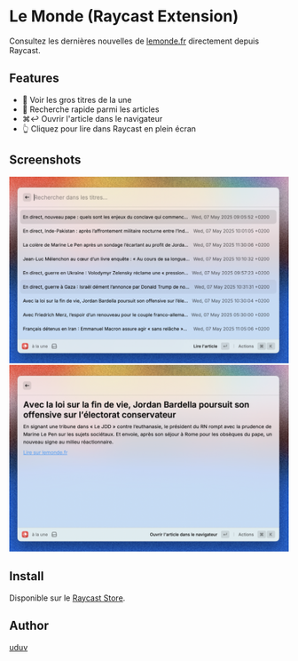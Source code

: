 # Le Monde (Raycast Extension)

Consultez les dernières nouvelles de [lemonde.fr](https://www.lemonde.fr) directement depuis Raycast.

## Features

- 📖 Voir les gros titres de la une
- 🔎 Recherche rapide parmi les articles
- ⌘↩️ Ouvrir l'article dans le navigateur
- 👆 Cliquez pour lire dans Raycast en plein écran

## Screenshots

<img src="assets/image-1.png" width="600" />
<img src="assets/image-2.png" width="600" />

## Install

Disponible sur le [Raycast Store](https://www.raycast.com/uduv/le-monde).

## Author

[uduv](https://github.com/uduv)
